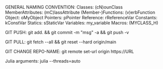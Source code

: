 GENERAL NAMING CONVENTION:
Classes: (cN)ounClass
MemberAttributes: (mC)lassAttribute 
(Member-)Functions: (v)erbFunction
Object: oMyObject
Pointers: pPointer
Reference: rReferenceVar
Constants: kConstVar
Statics: sStaticVar
Variables: my_variable
Macros: (MYCLASS_H)

GIT PUSH:
git add. && git commit -m "msg" -a && git push -v

GIT PULL:
git fetch --all && git reset --hard origin/main

GIT CHANGE REPO-NAME:
git remote set-url origin https://URL

Julia arguments:
julia --threads=auto

